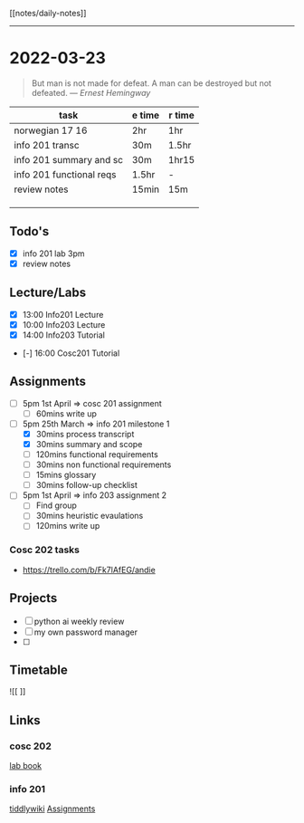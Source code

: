 [[notes/daily-notes]]

---

# 2022-03-23
> But man is not made for defeat. A man can be destroyed but not defeated.
> — <cite>Ernest Hemingway</cite>

| task                     | e time | r time |
| ------------------------ | ------ | ------ |
| norwegian 17 16          | 2hr    | 1hr    |
| info 201  transc         | 30m    | 1.5hr  |
| info 201 summary and sc  | 30m    | 1hr15  |
| info 201 functional reqs | 1.5hr  | -      |
| review notes             | 15min  |  15m   |
|                          |        |        |
|                          |        |        |
|                          |        |        |
## Todo's
- [x] info 201 lab 3pm
- [x] review notes

## Lecture/Labs
- [x] 13:00 Info201 Lecture
- [x] 10:00 Info203 Lecture
- [x] 14:00 Info203 Tutorial
- [-] 16:00 Cosc201 Tutorial

## Assignments
- [ ] 5pm 1st April            ⇒ cosc 201 assignment
	- [ ] 60mins write up
- [ ] 5pm 25th March      ⇒ info 201 milestone 1
	- [x] 30mins process transcript
	- [x] 30mins summary and scope
	- [ ] 120mins functional requirements
	- [ ] 30mins non functional requirements
	- [ ] 15mins glossary
	- [ ] 30mins follow-up checklist
- [ ] 5pm 1st April            ⇒ info 203 assignment 2
	- [ ] Find group
	- [ ] 30mins heuristic evaulations
	- [ ] 120mins write up
### Cosc 202 tasks
- https://trello.com/b/Fk7lAfEG/andie


## Projects
- [ ] python ai weekly review
- [ ] my own password manager
- [ ] 

## Timetable
![[ ]]

## Links
### cosc 202 
[lab book](https://cosc202.cspages.otago.ac.nz/lab-book/COSC202LabBook.pdf)

### info 201
[tiddlywiki](https://isgb.otago.ac.nz/infosci/INFO201/labs_release/raw/master/output/info201_labs.html#)
[Assignments](https://isgb.otago.ac.nz/info201/shared/assignments_release/raw/master/output/INFO201_Assignments.html)
